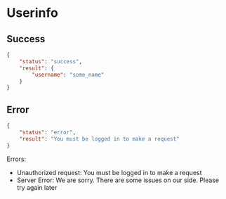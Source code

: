 # Userinfo

## Success

```json
{
    "status": "success",
    "result": {
        "username": "some_name"
    }
}
```

## Error

```json
{
    "status": "error",
    "result": "You must be logged in to make a request"
}
```

Errors:

- Unauthorized request: You must be logged in to make a request
- Server Error: We are sorry. There are some issues on our side. Please try again later
